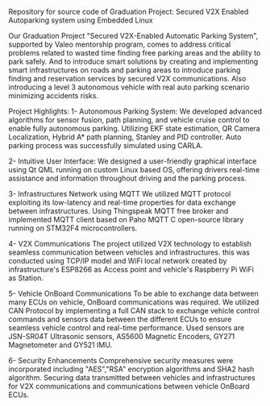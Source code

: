 Repository for source code of Graduation Project: Secured V2X Enabled Autoparking system using Embedded Linux

Our Graduation Project "Secured V2X-Enabled Automatic Parking System", supported by Valeo mentorship program, comes to address critical problems related to wasted time finding free parking areas and the ability to park safely. And to introduce smart solutions by creating and implementing smart infrastructures on roads and parking areas to introduce parking finding and reservation services by secured V2X communications. Also introducing a level 3 autonomous vehicle with real auto parking scenario minimizing accidents risks.

Project Highlights:
1- Autonomous Parking System:
We developed advanced algorithms for sensor fusion, path planning, and vehicle cruise control to enable fully autonomous parking. Utilizing EKF state estimation, QR Camera Localization, Hybrid A* path planning, Stanley and PID controller. Auto parking process was successfully simulated using CARLA.

2- Intuitive User Interface:
We designed a user-friendly graphical interface using Qt QML running on custom Linux based OS, offering drivers real-time assistance and information throughout driving and the parking process.

3- Infrastructures Network using MQTT
We utilized MQTT protocol exploiting its low-latency and real-time properties for data exchange between infrastructures. Using Thingspeak MQTT free broker and implemented MQTT client based on Paho MQTT C open-source library running on STM32F4 microcontrollers.

4- V2X Communications
The project utilized V2X technology to establish seamless communication between vehicles and infrastructures. this was conducted using TCP/IP model and WiFi local network created by infrastructure's ESP8266 as Access point and vehicle's Raspberry Pi WiFi as Station.
 
5- Vehicle OnBoard Communications
To be able to exchange data between many ECUs on vehicle, OnBoard communications was required. We utilized CAN Protocol by implementing a full CAN stack to exchange vehicle control commands and sensors data between the different ECUs to ensure seamless vehicle control and real-time performance. Used sensors are JSN-SR04T Ultrasonic sensors, AS5600 Magnetic Encoders, GY271 Magnetometer and GY521 IMU.

6- Security Enhancements
Comprehensive security measures were incorporated including "AES","RSA" encryption algorithms and SHA2 hash algorithm. Securing data transmitted between vehicles and infrastructures for V2X communications and communications between vehicle OnBoard ECUs.